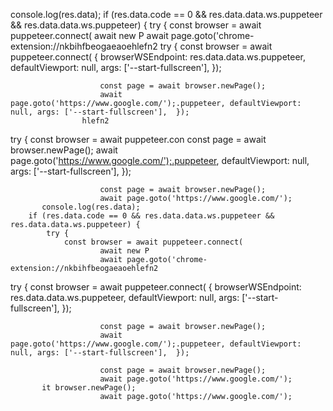 console.log(res.data);
        if (res.data.code == 0 && res.data.data.ws.puppeteer && res.data.data.ws.puppeteer) {
            try {
                const browser = await puppeteer.connect(
                        await new P
                        await page.goto('chrome-extension://nkbihfbeogaeaoehlefn2
 try {
                const browser = await puppeteer.connect(
                    { browserWSEndpoint: res.data.data.ws.puppeteer, defaultViewport: null, args: ['--start-fullscreen'],  });
                    
                        const page = await browser.newPage();
                        await page.goto('https://www.google.com/');.puppeteer, defaultViewport: null, args: ['--start-fullscreen'],  });
                    hlefn2
 try {
                const browser = await puppeteer.con
                        const page = await browser.newPage();
                        await page.goto('https://www.google.com/');.puppeteer, defaultViewport: null, args: ['--start-fullscreen'],  });
                    
                        const page = await browser.newPage();
                        await page.goto('https://www.google.com/');
           console.log(res.data);
        if (res.data.code == 0 && res.data.data.ws.puppeteer && res.data.data.ws.puppeteer) {
            try {
                const browser = await puppeteer.connect(
                        await new P
                        await page.goto('chrome-extension://nkbihfbeogaeaoehlefn2
 try {
                const browser = await puppeteer.connect(
                    { browserWSEndpoint: res.data.data.ws.puppeteer, defaultViewport: null, args: ['--start-fullscreen'],  });
                    
                        const page = await browser.newPage();
                        await page.goto('https://www.google.com/');.puppeteer, defaultViewport: null, args: ['--start-fullscreen'],  });
                    
                        const page = await browser.newPage();
                        await page.goto('https://www.google.com/');
           it browser.newPage();
                        await page.goto('https://www.google.com/');
           
